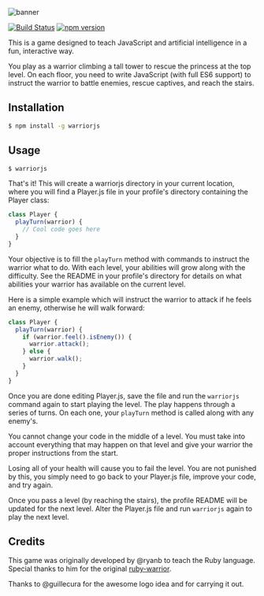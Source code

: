 ![banner](https://s3.amazonaws.com/f.cl.ly/items/2z1v1z1v0i1j0y192k30/WarriorJS%20Banner.png)

[![Build Status](https://travis-ci.org/olistic/warriorjs.svg?branch=master)](https://travis-ci.org/olistic/warriorjs)
[![npm version](https://badge.fury.io/js/warriorjs.svg)](http://badge.fury.io/js/warriorjs)

This is a game designed to teach JavaScript and artificial intelligence in a fun, interactive way.

You play as a warrior climbing a tall tower to rescue the princess at the top level. On each floor, you need to write JavaScript (with full ES6 support) to instruct the warrior to battle enemies, rescue captives, and reach the stairs.

## Installation

```bash
$ npm install -g warriorjs
```

## Usage

```bash
$ warriorjs
```

That's it! This will create a warriorjs directory in your current location, where you will find a Player.js file in your profile's directory containing the Player class:

```javascript
class Player {
  playTurn(warrior) {
    // Cool code goes here
  }
}
```

Your objective is to fill the `playTurn` method with commands to instruct the warrior what to do. With each level, your abilities will grow along with the difficulty. See the README in your profile's directory for details on what abilities your warrior has available on the current level.

Here is a simple example which will instruct the warrior to attack if he feels an enemy, otherwise he will walk forward:

```javascript
class Player {
  playTurn(warrior) {
    if (warrior.feel().isEnemy()) {
      warrior.attack();
    } else {
      warrior.walk();
    }
  }
}
```

Once you are done editing Player.js, save the file and run the `warriorjs` command again to start playing the level. The play happens through a series of turns. On each one, your `playTurn` method is called along with any enemy's.

You cannot change your code in the middle of a level. You must take into account everything that may happen on that level and give your warrior the proper instructions from the start.

Losing all of your health will cause you to fail the level. You are not punished by this, you simply need to go back to your Player.js file, improve your code, and try again.

Once you pass a level (by reaching the stairs), the profile README will be updated for the next level. Alter the Player.js file and run `warriorjs` again to play the next level.

## Credits

This game was originally developed by @ryanb to teach the Ruby language. Special thanks to him for the original [ruby-warrior](https://github.com/ryanb/ruby-warrior).

Thanks to @guillecura for the awesome logo idea and for carrying it out.








